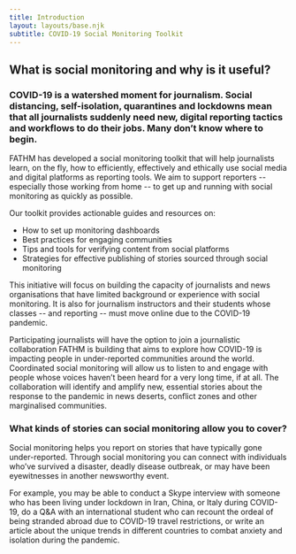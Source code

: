 ```yaml
---
title: Introduction
layout: layouts/base.njk
subtitle: COVID-19 Social Monitoring Toolkit
---
```


## What is social monitoring and why is it useful?


### COVID-19 is a watershed moment for journalism. Social distancing, self-isolation, quarantines and lockdowns mean that all journalists suddenly need new, digital reporting tactics and workflows to do their jobs. Many don’t know where to begin. 

FATHM has developed a social monitoring toolkit that will help journalists learn, on the fly, how to efficiently, effectively and ethically use social media and digital platforms as reporting tools. We aim to support reporters -- especially those working from home -- to get up and running with social monitoring as quickly as possible. 

Our toolkit provides actionable guides and resources on:

- How to set up monitoring dashboards
- Best practices for engaging communities
- Tips and tools for verifying content from social platforms
- Strategies for effective publishing of stories sourced through social monitoring 

This initiative will focus on building the capacity of journalists and news organisations that have limited background or experience with social monitoring. It is also for journalism instructors and their students whose classes -- and reporting -- must move online due to the COVID-19 pandemic. 

Participating journalists will have the option to join a journalistic collaboration FATHM is building that aims to explore how COVID-19 is impacting people in under-reported communities around the world. Coordinated social monitoring will allow us to listen to and engage with people whose voices haven’t been heard for a very long time, if at all. The collaboration will identify and amplify new, essential stories about the response to the pandemic in news deserts, conflict zones and other marginalised communities. 


### What kinds of stories can social monitoring allow you to cover?
Social monitoring helps you report on stories that have typically gone under-reported. Through social monitoring you can connect with individuals who’ve  survived a disaster, deadly disease outbreak, or may have been eyewitnesses in another newsworthy event. 

For example, you may be able to conduct a Skype interview with someone who has been living under lockdown in Iran, China, or Italy during COVID-19, do a Q&A with an international student who can recount the ordeal of being stranded abroad due to COVID-19 travel restrictions, or write an article about the unique trends in different countries to combat anxiety and isolation during the pandemic.      
